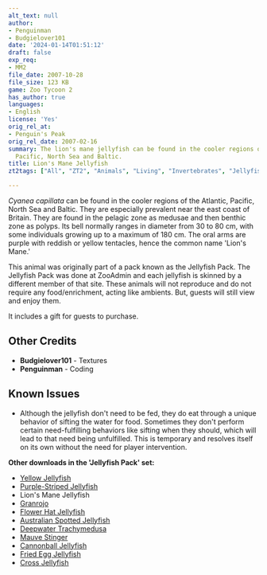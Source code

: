 ```yaml
---
alt_text: null
author:
- Penguinman
- Budgielover101
date: '2024-01-14T01:51:12'
draft: false
exp_req:
- MM2
file_date: 2007-10-28
file_size: 123 KB
game: Zoo Tycoon 2
has_author: true
languages:
- English
license: 'Yes'
orig_rel_at:
- Penguin's Peak
orig_rel_date: 2007-02-16
summary: The lion's mane jellyfish can be found in the cooler regions of the Atlantic,
  Pacific, North Sea and Baltic.
title: Lion's Mane Jellyfish
zt2tags: ["All", "ZT2", "Animals", "Living", "Invertebrates", "Jellyfish", "Marine Mania 2", "Aquatic"]

---
```

*Cyanea capillata* can be found in the cooler regions of the Atlantic, Pacific, North Sea and Baltic. They are especially prevalent near the east coast of Britain. They are found in the pelagic zone as medusae and then benthic zone as polyps. Its bell normally ranges in diameter from 30 to 80 cm, with some individuals growing up to a maximum of 180 cm. The oral arms are purple with reddish or yellow tentacles, hence the common name 'Lion's Mane.'

This animal was originally part of a pack known as the Jellyfish Pack. The Jellyfish Pack was done at ZooAdmin and each jellyfish is skinned by a different member of that site. These animals will not reproduce and do not require any food/enrichment, acting like ambients. But, guests will still view and enjoy them.

It includes a gift for guests to purchase.

## Other Credits
- **Budgielover101** - Textures
- **Penguinman** - Coding

## Known Issues
- Although the jellyfish don't need to be fed, they do eat through a unique behavior of sifting the water for food. Sometimes they don't perform certain need-fulfilling behaviors like sifting when they should, which will lead to that need being unfulfilled. This is temporary and resolves itself on its own without the need for player intervention.

**Other downloads in the 'Jellyfish Pack' set:**
- [Yellow Jellyfish](<https://www.zooberry.org/mods/zt2/animals/fictional/yellow-jellyfish/>)
- [Purple-Striped Jellyfish](<https://www.zooberry.org/mods/zt2/animals/living/purple-striped-jellyfish/>)
- Lion's Mane Jellyfish
- [Granrojo](<https://www.zooberry.org/mods/zt2/animals/living/granrojo/>)
- [Flower Hat Jellyfish](<https://www.zooberry.org/mods/zt2/animals/living/lions-mane-jellyfish/>)
- [Australian Spotted Jellyfish](<https://www.zooberry.org/mods/zt2/animals/living/australian-spotted-jellyfish/>)
- [Deepwater Trachymedusa](<https://www.zooberry.org/mods/zt2/animals/living/deepwater-trachymedusa/>)
- [Mauve Stinger](<https://www.zooberry.org/mods/zt2/animals/living/mauve-stinger/>)
- [Cannonball Jellyfish](<https://www.zooberry.org/mods/zt2/animals/living/cannonball-jellyfish/>)
- [Fried Egg Jellyfish](<https://www.zooberry.org/mods/zt2/animals/living/fried-egg-jellyfish/>)
- [Cross Jellyfish](<https://www.zooberry.org/mods/zt2/animals/living/cross-jellyfish/>)